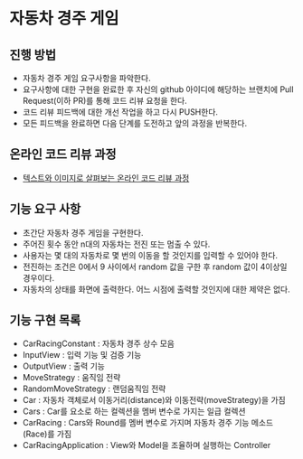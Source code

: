 # 자동차 경주 게임
## 진행 방법
* 자동차 경주 게임 요구사항을 파악한다.
* 요구사항에 대한 구현을 완료한 후 자신의 github 아이디에 해당하는 브랜치에 Pull Request(이하 PR)를 통해 코드 리뷰 요청을 한다.
* 코드 리뷰 피드백에 대한 개선 작업을 하고 다시 PUSH한다.
* 모든 피드백을 완료하면 다음 단계를 도전하고 앞의 과정을 반복한다.

## 온라인 코드 리뷰 과정
* [텍스트와 이미지로 살펴보는 온라인 코드 리뷰 과정](https://github.com/next-step/nextstep-docs/tree/master/codereview)

## 기능 요구 사항
* 초간단 자동차 경주 게임을 구현한다.
* 주어진 횟수 동안 n대의 자동차는 전진 또는 멈출 수 있다.
* 사용자는 몇 대의 자동차로 몇 번의 이동을 할 것인지를 입력할 수 있어야 한다.
* 전진하는 조건은 0에서 9 사이에서 random 값을 구한 후 random 값이 4이상일 경우이다.
* 자동차의 상태를 화면에 출력한다. 어느 시점에 출력할 것인지에 대한 제약은 없다.

## 기능 구현 목록
* CarRacingConstant : 자동차 경주 상수 모음
* InputView : 입력 기능 및 검증 기능
* OutputView : 출력 기능
* MoveStrategy : 움직임 전략
* RandomMoveStrategy : 랜덤움직임 전략
* Car : 자동차 객체로서 이동거리(distance)와 이동전략(moveStrategy)을 가짐
* Cars : Car를 요소로 하는 컬렉션을 멤버 변수로 가지는 일급 컬렉션
* CarRacing : Cars와 Round를 멤버 변수로 가지며 자동차 경주 기능 메소드(Race)를 가짐
* CarRacingApplication : View와 Model을 조율하며 실행하는 Controller